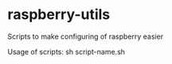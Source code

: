 # raspberry-utils
Scripts to make configuring of raspberry easier

Usage of scripts:
sh script-name.sh
